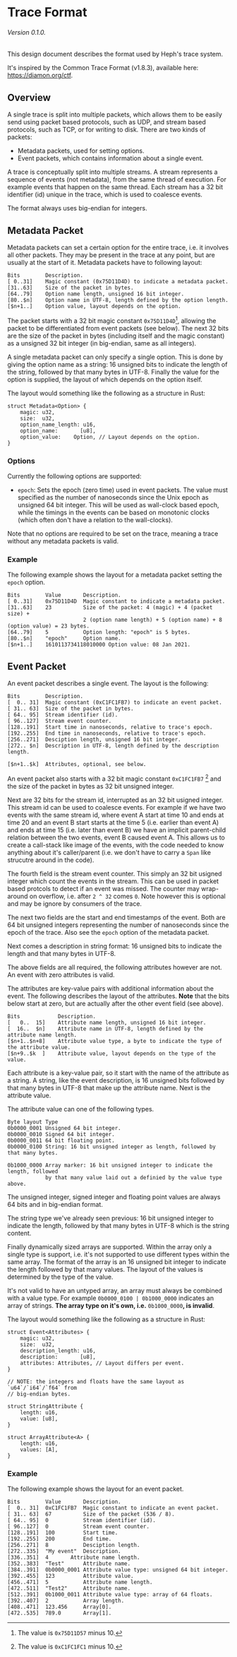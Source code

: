 # Trace Format

###### Version 0.1.0.

This design document describes the format used by Heph's trace system.

It's inspired by the Common Trace Format (v1.8.3), available here:
<https://diamon.org/ctf>.

## Overview

A single trace is split into multiple packets, which allows them to be easily
send using packet based protocols, such as UDP, and stream based protocols, such
as TCP, or for writing to disk. There are two kinds of packets:

 * Metadata packets, used for setting options.
 * Event packets, which contains information about a single event.

A trace is conceptually split into multiple streams. A stream represents a
sequence of events (not metadata), from the same thread of execution. For
example events that happen on the same thread. Each stream has a 32 bit
identifier (id) unique in the trace, which is used to coalesce events.

The format always uses big-endian for integers.

## Metadata Packet

Metadata packets can set a certain option for the entire trace, i.e. it involves
all other packets. They may be present in the trace at any point, but are
usually at the start of it. Metadata packets have to following layout:

```
Bits		Description.
[ 0..31]	Magic constant (0x75D11D4D) to indicate a metadata packet.
[31..63]	Size of the packet in bytes.
[64..79]	Option name length, unsigned 16 bit integer.
[80..$n]	Option name in UTF-8, length defined by the option length.
[$n+1..]	Option value, layout depends on the option.
```

The packet starts with a 32 bit magic constant `0x75D11D4D`[^1], allowing the
packet to be differentiated from event packets (see below). The next 32 bits are
the size of the packet in bytes (including itself and the magic constant) as a
unsigned 32 bit integer (in big-endian, same as all integers).

A single metadata packet can only specify a single option. This is done by
giving the option name as a string: 16 unsigned bits to indicate the length of
the string, followed by that many bytes in UTF-8. Finally the value for the
option is supplied, the layout of which depends on the option itself.

The layout would something like the following as a structure in Rust:

```
struct Metadata<Option> {
	magic: u32,
	size:  u32,
	option_name_length: u16,
	option_name:       [u8],
	option_value:    Option, // Layout depends on the option.
}
```

### Options

Currently the following options are supported:

 * `epoch`: Sets the epoch (zero time) used in event packets. The value must
   specified as the number of nanoseconds since the Unix epoch as unsigned 64
   bit integer. This will be used as wall-clock based epoch, while the timings
   in the events can be based on monotonic clocks (which often don't have a
   relation to the wall-clocks).

Note that no options are required to be set on the trace, meaning a trace
without any metadata packets is valid.

### Example

The following example shows the layout for a metadata packet setting the `epoch`
option.

```
Bits		Value		Description.
[ 0..31]	0x75D11D4D	Magic constant to indicate a metadata packet.
[31..63]	23  		Size of the packet: 4 (magic) + 4 (packet size) +
                		2 (option name length) + 5 (option name) + 8 (option value) = 23 bytes.
[64..79]	5   		Option length: "epoch" is 5 bytes.
[80..$n]	"epoch"		Option name.
[$n+1..]	1610113734118010000	Option value: 08 Jan 2021.
```

## Event Packet

An event packet describes a single event. The layout is the following:

```
Bits		Description.
[  0.. 31]	Magic constant (0xC1FC1FB7) to indicate an event packet.
[ 31.. 63]	Size of the packet in bytes.
[ 64.. 95]	Stream identifier (id).
[ 96..127]	Stream event counter.
[128..191]	Start time in nanoseconds, relative to trace's epoch.
[192..255]	End time in nanoseconds, relative to trace's epoch.
[256..271]	Desciption length, unsigned 16 bit integer.
[272.. $n]	Description in UTF-8, length defined by the description length.

[$n+1..$k]	Attributes, optional, see below.
```

An event packet also starts with a 32 bit magic constant `0xC1FC1FB7` [^2] and
the size of the packet in bytes as 32 bit unsigned integer.

Next are 32 bits for the stream id, interrupted as an 32 bit usigned integer.
This stream id can be used to coalesce events. For example if we have two
events with the same stream id, where event A start at time 10 and ends at time
20 and an event B start starts at the time 5 (i.e. earlier than event A) and
ends at time 15 (i.e. later than event B) we have an implicit parent-child
relation between the two events, event B caused event A. This allows us to
create a call-stack like image of the events, with the code needed to know
anything about it's caller/parent (i.e. we don't have to carry a `Span` like
strucutre around in the code).

The fourth field is the stream event counter. This simply an 32 bit usigned
integer which count the events in the stream. This can be used in packet based
protcols to detect if an event was missed. The counter may wrap-around on
overflow, i.e. after `2 ^ 32` comes `0`. Note however this is optional and may
be ignore by consumers of the trace.

The next two fields are the start and end timestamps of the event. Both are 64
bit unsigned integers representing the number of nanoseconds since the epoch of
the trace. Also see the `epoch` option of the metadata packet.

Next comes a description in string format: 16 unsigned bits to indicate the
length and that many bytes in UTF-8.

The above fields are all required, the following attributes however are not. An
event with zero attributes is valid.

The attributes are key-value pairs with additional information about the event.
The following describes the layout of the attributes. **Note** that the bits
below start at zero, but are actually after the other event field (see above).

```
Bits			Description.
[   0..  15]	Attribute name length, unsigned 16 bit integer.
[  16..  $n]	Attribute name in UTF-8, length defined by the attribute name length.
[$n+1..$n+8]	Attribute value type, a byte to indicate the type of the attribute value.
[$n+9..$k  ]	Attribute value, layout depends on the type of the value.
```

Each attribute is a key-value pair, so it start with the name of the attribute
as a string. A string, like the event description, is 16 unsigned bits followed
by that many bytes in UTF-8 that make up the attribute name. Next is the
attribute value.

The attribute value can one of the following types.

```
Byte layout	Type
0b0000_0001	Unsigned 64 bit integer.
0b0000_0010	Signed 64 bit integer.
0b0000_0011	64 bit floating point.
0b0000_0100	String: 16 bit unsigned integer as length, followed by that many bytes.

0b1000_0000	Array marker: 16 bit unsigned integer to indicate the length, followed
           	by that many value laid out a definied by the value type above.
```

The unsigned integer, signed integer and floating point values are always 64
bits and in big-endian format.

The string type we've already seen previous: 16 bit unsigned integer to indicate
the length, followed by that many bytes in UTF-8 which is the string content.

Finally dynamically sized arrays are supported. Within the array only a single
type is support, i.e. it's not supported to use different types within the same
array. The format of the array is an 16 unsigned bit integer to indicate the
length followed by that many values. The layout of the values is determined by
the type of the value.

It's not valid to have an untyped array, an array must always be combined with a
value type. For example `0b0000_0100 | 0b1000_0000` indicates an array of
strings. **The array type on it's own, i.e.** `0b1000_0000`**, is invalid**.

The layout would something like the following as a structure in Rust:

```
struct Event<Attributes> {
	magic: u32,
	size:  u32,
	description_length: u16,
	description:       [u8],
	attributes: Attributes, // Layout differs per event.
}

// NOTE: the integers and floats have the same layout as `u64`/`i64`/`f64` from
// big-endian bytes.

struct StringAttribute {
	length: u16,
	value: [u8],
}

struct ArrayAttribute<A> {
	length: u16,
	values: [A],
}
```

### Example

The following example shows the layout for an event packet.

```
Bits		Value		Description.
[  0.. 31]	0xC1FC1FB7	Magic constant to indicate an event packet.
[ 31.. 63]	67  		Size of the packet (536 / 8).
[ 64.. 95]	0   		Stream identifier (id).
[ 96..127]	0   		Stream event counter.
[128..191]	100 		Start time.
[192..255]	200 		End time.
[256..271]	8   		Desciption length.
[272..335]	"My event"	Description.
[336..351]	4  		Attribute name length.
[352..383]	"Test"		Attribute name.
[384..391]	0b0000_0001	Attribute value type: unsigned 64 bit integer.
[392..455]	123 		Attribute value.
[456..471]	5   		Attribute name length.
[472..511]	"Test2"		Attribute name.
[512..391]	0b1000_0011	Attribute value type: array of 64 floats.
[392..407]	2   		Array length.
[408..471]	123.456		Array[0].
[472..535]	789.0		Array[1].
```


[^1]: The value is `0x75D11D57` minus 10.

[^2]: The value is `0xC1FC1FC1` minus 10.
